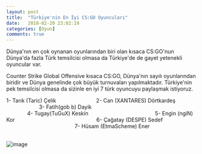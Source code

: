 ```yaml
---
layout: post
title:  "Türkiye'nin En İyi CS:GO Oyuncuları"
date:   2018-02-20 23:02:19
categories: [Oyun]
comments: true
---
```

Dünya'nın en çok oynanan oyunlarından biri olan kısaca CS:GO'nun Dünya'da fazla Türk temsilcisi olmasa da Türkiye'de de gayet yetenekli oyuncular var.

Counter Strike Global Offensive kısaca CS:GO, Dünya'nın sayılı oyunlarından biridir ve Dünya genelinde çok büyük turnuvaları yapılmaktadır. Türkiye'nin pek temsilcisi olmasa da sizinle en iyi 7 türk oyuncuyu paylaşmak istiyoruz.



1- Tarık (Taric) Çelik                           
2- Can (XANTARES) Dörtkardeş                                        
3- Fatih(gob b) Dayik                                                                                         
4- Tugay(TuGuX) Keskin                                                  
5- Engin (ngiN) Kor                                                              
6- Çağatay (DESPE) Sedef                                                                          
7- Hüsam (EtmaScheme) Ener                                  
               

![image](https://www.m-powers.net/wp-content/uploads/2016/12/cs-go-817x320.png)
